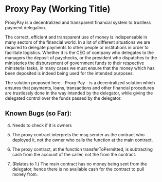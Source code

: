 # Proxy Pay (Working Title)

ProxyPay is a decentralized and transparent financial system to trustless payment delegation.

The correct, efficient and transparent use of money is indispensable in many sectors of the financial world.
In a lot of different situations we are required to delegate payments to other people or institutions in order to facilitate logistics. Whether it is the CEO of company who delegates to the managers the deposit of paychecks, or the president who dispatches to the ministeries the disbursement of government funds to their
respective ministerial tasks, in many cases we must ensure that the money which has been deposited is indeed being used for the intended purposes.

The solution proposed here - Proxy Pay - is a decentralized solution which ensures that payments, loans, transactions and other financial procedures are trustlessly done in the way intended by the delegator, while giving the delegated control over the funds passed by the delegator.

## Known Bugs (so Far):

4. Needs to check if it is owners

1. The proxy contract interprets the msg.sender as the contract who deployed it, not the owner who calls the
   function at the main contract.

1. The proxy contract, at the function transferToPermitted, is subtracting cash from the account of the caller, not
   the from the contract.

1. (Relates to 1.) The main contract has no money being sent from the delegator, hence there is no available cash for the contract to pull money from.
